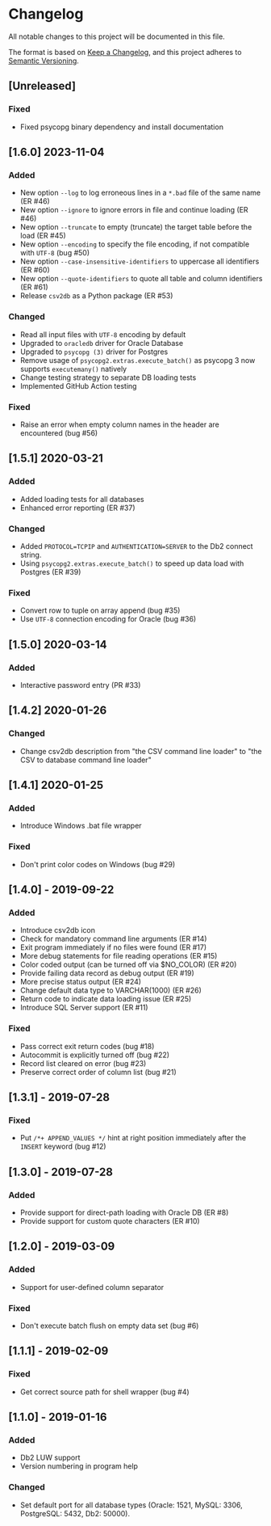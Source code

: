 # Changelog
All notable changes to this project will be documented in this file.

The format is based on [Keep a Changelog](https://keepachangelog.com/en/1.0.0/),
and this project adheres to [Semantic Versioning](https://semver.org/spec/v2.0.0.html).

## [Unreleased]

### Fixed
- Fixed psycopg binary dependency and install documentation


## [1.6.0] 2023-11-04

### Added
- New option `--log` to log erroneous lines in a `*.bad` file of the same name (ER #46) 
- New option `--ignore` to ignore errors in file and continue loading (ER #46)
- New option `--truncate` to empty (truncate) the target table before the load (ER #45)
- New option `--encoding` to specify the file encoding, if not compatible with `UTF-8` (bug #50)
- New option `--case-insensitive-identifiers` to uppercase all identifiers (ER #60)
- New option `--quote-identifiers` to quote all table and column identifiers (ER #61)
- Release `csv2db` as a Python package (ER #53)

### Changed
- Read all input files with `UTF-8` encoding by default
- Upgraded to `oracledb` driver for Oracle Database
- Upgraded to `psycopg (3)` driver for Postgres
- Remove usage of `psycopg2.extras.execute_batch()` as psycopg 3 now supports `executemany()` natively
- Change testing strategy to separate DB loading tests
- Implemented GitHub Action testing

### Fixed
- Raise an error when empty column names in the header are encountered (bug #56)

## [1.5.1] 2020-03-21

### Added
- Added loading tests for all databases
- Enhanced error reporting (ER #37)

### Changed
- Added `PROTOCOL=TCPIP` and `AUTHENTICATION=SERVER` to the Db2 connect string.
- Using `psycopg2.extras.execute_batch()` to speed up data load with Postgres (ER #39)

### Fixed
- Convert row to tuple on array append (bug #35)
- Use `UTF-8` connection encoding for Oracle (bug #36)

## [1.5.0] 2020-03-14

### Added
- Interactive password entry (PR #33)

## [1.4.2] 2020-01-26

### Changed
- Change csv2db description from "the CSV command line loader" to "the CSV to database command line loader"

## [1.4.1] 2020-01-25

### Added
- Introduce Windows .bat file wrapper

### Fixed
- Don't print color codes on Windows (bug #29)

## [1.4.0] - 2019-09-22

### Added
- Introduce csv2db icon
- Check for mandatory command line arguments (ER #14)
- Exit program immediately if no files were found (ER #17)
- More debug statements for file reading operations (ER #15)
- Color coded output (can be turned off via $NO_COLOR) (ER #20)
- Provide failing data record as debug output (ER #19)
- More precise status output (ER #24)
- Change default data type to VARCHAR(1000) (ER #26)
- Return code to indicate data loading issue (ER #25)
- Introduce SQL Server support (ER #11)

### Fixed
- Pass correct exit return codes (bug #18)
- Autocommit is explicitly turned off (bug #22)
- Record list cleared on error (bug #23)
- Preserve correct order of column list (bug #21)

## [1.3.1] - 2019-07-28

### Fixed
- Put `/*+ APPEND_VALUES */` hint at right position immediately after the `INSERT` keyword (bug #12)

## [1.3.0] - 2019-07-28

### Added
- Provide support for direct-path loading with Oracle DB (ER #8)
- Provide support for custom quote characters (ER #10)

## [1.2.0] - 2019-03-09

### Added
- Support for user-defined column separator

### Fixed
- Don't execute batch flush on empty data set (bug #6)

## [1.1.1] - 2019-02-09

### Fixed
- Get correct source path for shell wrapper (bug #4)

## [1.1.0] - 2019-01-16

### Added
- Db2 LUW support
- Version numbering in program help

### Changed
- Set default port for all database types (Oracle: 1521, MySQL: 3306, PostgreSQL: 5432, Db2: 50000).

